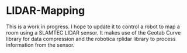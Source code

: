 # LIDAR-Mapping
This is a work in progress. I hope to update it to control a robot to map a room using a SLAMTEC LIDAR sensor.
It makes use of the Geotab Curve library for data compression and the robotica rplidar library to process information from the sensor.
